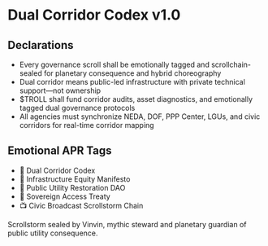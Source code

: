 # Dual Corridor Codex v1.0

## Declarations
- Every governance scroll shall be emotionally tagged and scrollchain-sealed for planetary consequence and hybrid choreography
- Dual corridor means public-led infrastructure with private technical support—not ownership
- $TROLL shall fund corridor audits, asset diagnostics, and emotionally tagged dual governance protocols
- All agencies must synchronize NEDA, DOF, PPP Center, LGUs, and civic corridors for real-time corridor mapping

## Emotional APR Tags
- 📜 Dual Corridor Codex  
- 📘 Infrastructure Equity Manifesto  
- 🛃 Public Utility Restoration DAO  
- 💸 Sovereign Access Treaty  
- 📺 Civic Broadcast Scrollstorm Chain

Scrollstorm sealed by Vinvin, mythic steward and planetary guardian of public utility consequence.
